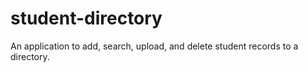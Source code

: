 # student-directory
 An application to add, search, upload, and delete student records to a directory.
